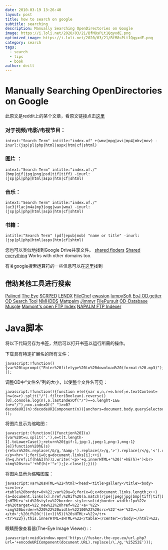 ```yaml
---
date: 2010-03-19 13:26:40
layout: post
title: how to search on google 
subtitle: searching 
description: Manually Searching OpenDirectories on Google
image: https://i.loli.net/2020/03/21/BfM8sPLt1QqyxdE.png
optimized_image: https://i.loli.net/2020/03/21/BfM8sPLt1QqyxdE.png
category: search
tags:
  - search
  - tips
  - book
author: deilt
---
```


# Manually Searching OpenDirectories on Google

此原文是reddit上的某个文章，看原文链接点击[这里](https://www.reddit.com/r/opendirectories/comments/933pzm/all_resources_i_know_related_to_open_directories/)

### 对于视频/电影/电视节目：

```
intext:"Search Term" intitle:"index.of" +(wmv|mpg|avi|mp4|mkv|mov) -inurl:(jsp|pl|php|html|aspx|htm|cf|shtml)
```

### 图片 ：

```
intext:"Search Term" intitle:"index.of./" (bmp|gif|jpg|png|psd|tif|tiff) -inurl:(jsp|pl|php|html|aspx|htm|cf|shtml)
```

### 音乐：

```
intext:"Search Term" intitle:"index.of./" (ac3|flac|m4a|mp3|ogg|wav|wma) -inurl:(jsp|pl|php|html|aspx|htm|cf|shtml)
```

### 书籍：

```
intitle:"Search Term" (pdf|epub|mob) "name or title" -inurl:(jsp|pl|php|html|aspx|htm|cf|shtml)
```

您也可以类似地找到Google Drive共享文件。
[shared floders](https://www.google.com/search?q=site%3Adrive.google.com+%2B%22drive%2Ffolders%22)
[Shared everything](https://www.google.com/search?q=site%3Adrive.google.com)
Works with other domains too.

有关google搜索运算符的一些信息可以在[这里](https://web.archive.org/web/20180729112702/https://moz.com/learn/seo/search-operators)找到

## 借助其他工具进行搜索
[Palined](http://palined.com/search/)
[The Eye](https://cgs.the-eye.eu/)
[SCRPED](http://scrped.com/)
[LENDX](http://lendx.org/)
[FileChef](http://www.filechef.com/)
[ewasion](https://ewasion.github.io/opendirectory-finder/)
[lumpySoft](https://lumpysoft.com/)
[EoJ OD.getter](https://www.eyeofjustice.com/od/)
[OD Search Tool](https://opendirsearch.abifog.com/)
[NMHDDS](https://doyou.needmorehdd.space/)
[Mattpalm](https://mattpalm.com/search/)
[Jimmyr](http://www.jimmyr.com/mp3_search.php)
[FilePursuit](https://filepursuit.com/)
[OD-Database](https://od-db.the-eye.eu/)
[Musgle](http://musgle.com/)
[Mamont's open FTP Index](http://www.mmnt.net/)
[NAPALM FTP Indexer](https://www.searchftps.net/)


# Java脚本
将以下代码另存为书签，然后可以打开书签以运行所需的操作。

下载具有特定扩展名的所有文件：

```
javascript:!function(){var%20t=prompt("Enter%20filetype%20to%20download%20(format:%20.mp3)");if(null!==t)for(var%20e=document.querySelectorAll('[href$="'+t+'"]'),o=0;o<e.length;o++)e[o].setAttribute("download",""),e[o].click();else%20alert("No%20format")}();
```

调整OD中“文件名”列的大小，以使整个文件名可见：

```
javascript:!function(){function e(e){var o,n,r=e.href;e.textContent=(n=(o=r).split("/").filter(Boolean).reverse()[0],console.log(n),o.lastIndexOf("/")==o.lenght-1&&(n+="/"),n=n.indexOf(" ")>=0?decodeURI(n):decodeURIComponent(n))}anchors=document.body.querySelectorAll("a"),anchors=Array.from(anchors).slice(1),anchors.map(e)}();
```

将图片显示为缩略图：

```
javascript:(function(){function%20I(u){var%20t=u.split('.'),e=t[t.length-1].toLowerCase();return%20{gif:1,jpg:1,jpeg:1,png:1,mng:1}[e]}function%20hE(s){return%20s.replace(/&/g,'&amp;').replace(/>/g,'>').replace(/</g,'<').replace(/"/g,'&quot;');}var%20q,h,i,z=open().document;z.write('<p>Images%20linked%20to%20by%20'+hE(location.href)+':</p><hr>');for(i=0;q=document.links[i];++i){h=q.href;if(h&&I(h))z.write('<p>'+q.innerHTML+'%20('+hE(h)+')<br><img%20src="'+hE(h)+'">');}z.close();})()
```

将图片显示为缩略图库：

```
javascript:var%20sHTML=%22<html><head><title>gallery</title><body><center><table%20border=0>%22;var%20y=0;for(x=0;x<document.links.length;x++){a=document.links[x].href;%20if%20(a.match(/jpe|jpeg|jpg|bmp|tiff|tif|bmp|gif|png/i)){sHTML+='<td%20style=%22border-style:solid;border-width:1px%22><a%20target=%22_new%22%20href=%22'+a+'%22><img%20border=%220%22%20width=%22100%22%20src=%22'+a+'%22></a></td>';%20if%20(!((x+1)%5))%20sHTML+=%22</tr><tr>%22}};this.innerHTML=sHTML+%22</table></center></body></html>%22;
```

眼睛图像查看器(The-Eye Image Viewer) :：

```
javascript:void(window.open('https://fusker.the-eye.eu/url.php?url='+encodeURIComponent(document.URL).replace(/\./g,'%25252E')));
```